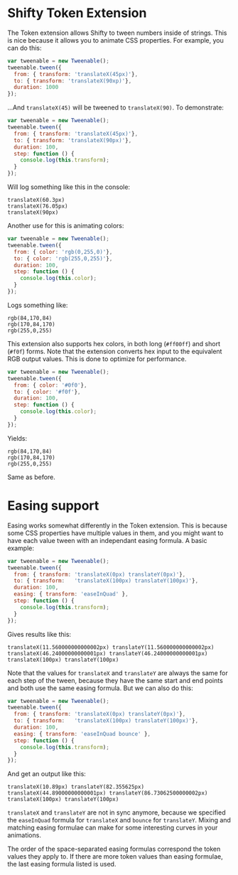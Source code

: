 Shifty Token Extension
===

The Token extension allows Shifty to tween numbers inside of strings.  This is
nice because it allows you to animate CSS properties.  For example, you can do
this:

````javascript
var tweenable = new Tweenable();
tweenable.tween({
  from: { transform: 'translateX(45px)'},
  to: { transform: 'translateX(90xp)'},
  duration: 1000
});
````

...And `translateX(45)` will be tweened to `translateX(90)`.  To demonstrate:

````javascript
var tweenable = new Tweenable();
tweenable.tween({
  from: { transform: 'translateX(45px)'},
  to: { transform: 'translateX(90px)'},
  duration: 100,
  step: function () {
    console.log(this.transform);
  }
});
````

Will log something like this in the console:

````
translateX(60.3px)
translateX(76.05px)
translateX(90px)
````

Another use for this is animating colors:

````javascript
var tweenable = new Tweenable();
tweenable.tween({
  from: { color: 'rgb(0,255,0)'},
  to: { color: 'rgb(255,0,255)'},
  duration: 100,
  step: function () {
    console.log(this.color);
  }
});
````

Logs something like:

````
rgb(84,170,84)
rgb(170,84,170)
rgb(255,0,255)
````

This extension also supports hex colors, in both long (`#ff00ff`) and short
(`#f0f`) forms.  Note that the extension converts hex input to the equivalent
RGB output values.  This is done to optimize for performance.

````javascript
var tweenable = new Tweenable();
tweenable.tween({
  from: { color: '#0f0'},
  to: { color: '#f0f'},
  duration: 100,
  step: function () {
    console.log(this.color);
  }
});
````

Yields:

````
rgb(84,170,84)
rgb(170,84,170)
rgb(255,0,255)
````

Same as before.


Easing support
==

Easing works somewhat differently in the Token extension.  This is because some
CSS properties have multiple values in them, and you might want to have each
value tween with an independant easing formula.  A basic example:

````javascript
var tweenable = new Tweenable();
tweenable.tween({
  from: { transform: 'translateX(0px) translateY(0px)'},
  to: { transform:   'translateX(100px) translateY(100px)'},
  duration: 100,
  easing: { transform: 'easeInQuad' },
  step: function () {
    console.log(this.transform);
  }
});
````

Gives results like this:

````
translateX(11.560000000000002px) translateY(11.560000000000002px)
translateX(46.24000000000001px) translateY(46.24000000000001px)
translateX(100px) translateY(100px)
````

Note that the values for `translateX` and `translateY` are always the same for
each step of the tween, because they have the same start and end points and
both use the same easing formula.  But we can also do this:

````javascript
var tweenable = new Tweenable();
tweenable.tween({
  from: { transform: 'translateX(0px) translateY(0px)'},
  to: { transform:   'translateX(100px) translateY(100px)'},
  duration: 100,
  easing: { transform: 'easeInQuad bounce' },
  step: function () {
    console.log(this.transform);
  }
});
````

And get an output like this:

````
translateX(10.89px) translateY(82.355625px)
translateX(44.89000000000001px) translateY(86.73062500000002px)
translateX(100px) translateY(100px)
````

`translateX` and `translateY` are not in sync anymore, because we specified the
`easeInQuad` formula for `translateX` and `bounce` for `translateY`.  Mixing
and matching easing formulae can make for some interesting curves in your
animations.

The order of the space-separated easing formulas correspond the token values
they apply to.  If there are more token values than easing formulae, the last
easing formula listed is used.
